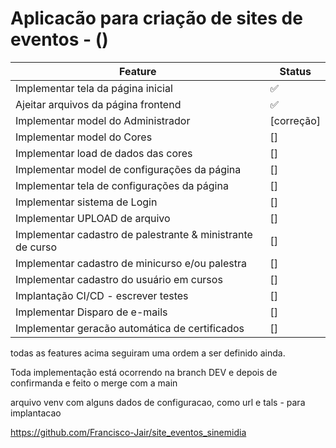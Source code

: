 # Aplicacão para criação de sites de eventos - ()




| Feature | Status |
| ------ | ------ |
| Implementar tela da página inicial | ✅ |
| Ajeitar arquivos da página frontend | ✅ |
| Implementar model do Administrador | [correção] |
| Implementar model do Cores | [] |
| Implementar load de dados das cores | [] |
| Implementar model de configurações da página | [] |
| Implementar tela de configurações da página | [] |
| Implementar sistema de Login | [] |
| Implementar UPLOAD de arquivo | [] |
| Implementar cadastro de palestrante & ministrante de curso | [] |
| Implementar cadastro de minicurso e/ou palestra | [] |
| Implementar cadastro do usuário em cursos | [] |
| Implantação CI/CD - escrever testes | [] |
| Implementar Disparo de e-mails | [] |
| Implementar geracão automática de certificados | [] |



todas as features acima seguiram uma ordem a ser definido ainda.


Toda implementação está ocorrendo na branch DEV e depois de confirmanda e feito o merge com a main

arquivo venv com alguns dados de configuracao, como url e tals - para implantacao

https://github.com/Francisco-Jair/site_eventos_sinemidia